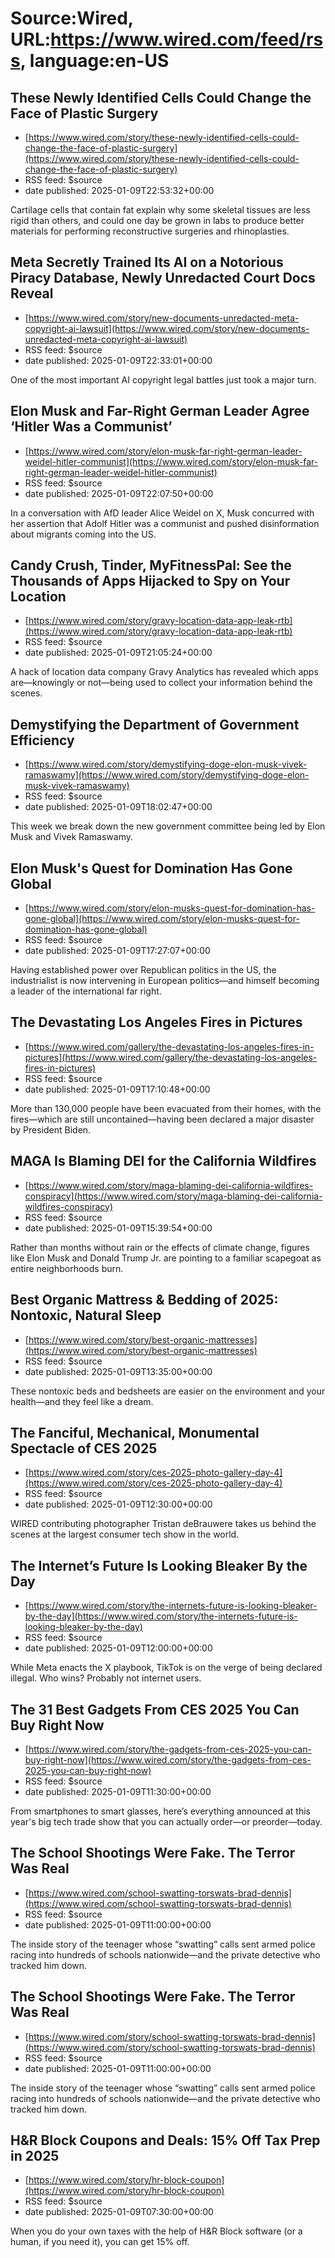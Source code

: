 # Source:Wired, URL:https://www.wired.com/feed/rss, language:en-US

## These Newly Identified Cells Could Change the Face of Plastic Surgery
 - [https://www.wired.com/story/these-newly-identified-cells-could-change-the-face-of-plastic-surgery](https://www.wired.com/story/these-newly-identified-cells-could-change-the-face-of-plastic-surgery)
 - RSS feed: $source
 - date published: 2025-01-09T22:53:32+00:00

Cartilage cells that contain fat explain why some skeletal tissues are less rigid than others, and could one day be grown in labs to produce better materials for performing reconstructive surgeries and rhinoplasties.

## Meta Secretly Trained Its AI on a Notorious Piracy Database, Newly Unredacted Court Docs Reveal
 - [https://www.wired.com/story/new-documents-unredacted-meta-copyright-ai-lawsuit](https://www.wired.com/story/new-documents-unredacted-meta-copyright-ai-lawsuit)
 - RSS feed: $source
 - date published: 2025-01-09T22:33:01+00:00

One of the most important AI copyright legal battles just took a major turn.

## Elon Musk and Far-Right German Leader Agree ‘Hitler Was a Communist’
 - [https://www.wired.com/story/elon-musk-far-right-german-leader-weidel-hitler-communist](https://www.wired.com/story/elon-musk-far-right-german-leader-weidel-hitler-communist)
 - RSS feed: $source
 - date published: 2025-01-09T22:07:50+00:00

In a conversation with AfD leader Alice Weidel on X, Musk concurred with her assertion that Adolf Hitler was a communist and pushed disinformation about migrants coming into the US.

## Candy Crush, Tinder, MyFitnessPal: See the Thousands of Apps Hijacked to Spy on Your Location
 - [https://www.wired.com/story/gravy-location-data-app-leak-rtb](https://www.wired.com/story/gravy-location-data-app-leak-rtb)
 - RSS feed: $source
 - date published: 2025-01-09T21:05:24+00:00

A hack of location data company Gravy Analytics has revealed which apps are—knowingly or not—being used to collect your information behind the scenes.

## Demystifying the Department of Government Efficiency
 - [https://www.wired.com/story/demystifying-doge-elon-musk-vivek-ramaswamy](https://www.wired.com/story/demystifying-doge-elon-musk-vivek-ramaswamy)
 - RSS feed: $source
 - date published: 2025-01-09T18:02:47+00:00

This week we break down the new government committee being led by Elon Musk and Vivek Ramaswamy.

## Elon Musk's Quest for Domination Has Gone Global
 - [https://www.wired.com/story/elon-musks-quest-for-domination-has-gone-global](https://www.wired.com/story/elon-musks-quest-for-domination-has-gone-global)
 - RSS feed: $source
 - date published: 2025-01-09T17:27:07+00:00

Having established power over Republican politics in the US, the industrialist is now intervening in European politics—and himself becoming a leader of the international far right.

## The Devastating Los Angeles Fires in Pictures
 - [https://www.wired.com/gallery/the-devastating-los-angeles-fires-in-pictures](https://www.wired.com/gallery/the-devastating-los-angeles-fires-in-pictures)
 - RSS feed: $source
 - date published: 2025-01-09T17:10:48+00:00

More than 130,000 people have been evacuated from their homes, with the fires—which are still uncontained—having been declared a major disaster by President Biden.

## MAGA Is Blaming DEI for the California Wildfires
 - [https://www.wired.com/story/maga-blaming-dei-california-wildfires-conspiracy](https://www.wired.com/story/maga-blaming-dei-california-wildfires-conspiracy)
 - RSS feed: $source
 - date published: 2025-01-09T15:39:54+00:00

Rather than months without rain or the effects of climate change, figures like Elon Musk and Donald Trump Jr. are pointing to a familiar scapegoat as entire neighborhoods burn.

## Best Organic Mattress & Bedding of 2025: Nontoxic, Natural Sleep
 - [https://www.wired.com/story/best-organic-mattresses](https://www.wired.com/story/best-organic-mattresses)
 - RSS feed: $source
 - date published: 2025-01-09T13:35:00+00:00

These nontoxic beds and bedsheets are easier on the environment and your health—and they feel like a dream.

## The Fanciful, Mechanical, Monumental Spectacle of CES 2025
 - [https://www.wired.com/story/ces-2025-photo-gallery-day-4](https://www.wired.com/story/ces-2025-photo-gallery-day-4)
 - RSS feed: $source
 - date published: 2025-01-09T12:30:00+00:00

WIRED contributing photographer Tristan deBrauwere takes us behind the scenes at the largest consumer tech show in the world.

## The Internet’s Future Is Looking Bleaker By the Day
 - [https://www.wired.com/story/the-internets-future-is-looking-bleaker-by-the-day](https://www.wired.com/story/the-internets-future-is-looking-bleaker-by-the-day)
 - RSS feed: $source
 - date published: 2025-01-09T12:00:00+00:00

While Meta enacts the X playbook, TikTok is on the verge of being declared illegal. Who wins? Probably not internet users.

## The 31 Best Gadgets From CES 2025 You Can Buy Right Now
 - [https://www.wired.com/story/the-gadgets-from-ces-2025-you-can-buy-right-now](https://www.wired.com/story/the-gadgets-from-ces-2025-you-can-buy-right-now)
 - RSS feed: $source
 - date published: 2025-01-09T11:30:00+00:00

From smartphones to smart glasses, here’s everything announced at this year's big tech trade show that you can actually order—or preorder—today.

## The School Shootings Were Fake. The Terror Was Real
 - [https://www.wired.com/school-swatting-torswats-brad-dennis](https://www.wired.com/school-swatting-torswats-brad-dennis)
 - RSS feed: $source
 - date published: 2025-01-09T11:00:00+00:00

The inside story of the teenager whose “swatting” calls sent armed police racing into hundreds of schools nationwide—and the private detective who tracked him down.

## The School Shootings Were Fake. The Terror Was Real
 - [https://www.wired.com/story/school-swatting-torswats-brad-dennis](https://www.wired.com/story/school-swatting-torswats-brad-dennis)
 - RSS feed: $source
 - date published: 2025-01-09T11:00:00+00:00

The inside story of the teenager whose “swatting” calls sent armed police racing into hundreds of schools nationwide—and the private detective who tracked him down.

## H&R Block Coupons and Deals: 15% Off Tax Prep in 2025
 - [https://www.wired.com/story/hr-block-coupon](https://www.wired.com/story/hr-block-coupon)
 - RSS feed: $source
 - date published: 2025-01-09T07:30:00+00:00

When you do your own taxes with the help of H&R Block software (or a human, if you need it), you can get 15% off.

